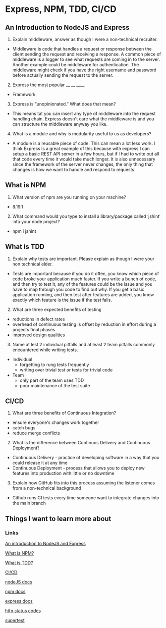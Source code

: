 # Express, NPM, TDD, CI/CD

## An Introduction to NodeJS and Express
1. Explain middleware, answer as though I were a non-technical recruiter.
  - Middleware is code that handles a request or response between the client sending the request and receiving a response. A common piece of middleware is a logger to see what requests are coming in to the server. Another example could be middleware for authentication. The middleware might check if you have the right username and password before actually sending the request to the server.

2. Express the most popular __ __ ____.
  - Framework

3. Express is “unopinionated.” What does that mean?
  - This means tat you can insert any type of middleware into the request handling chain. Express doesn't care what the middleware is and you can structure the middleware anyway you like.

4. What is a module and why is modularity useful to us as developers?
  - A module is a reusable piece of code. This can mean a lot less work. I think Express is a great example of this because with express I can setup a basic REST API server in a few hours, but if I had to write out all that code every time it would take much longer. It is also unnecessary since the framework of the server never changes, the only thing that changes is how we want to handle and respond to requests.

## What is NPM
1. What version of npm are you running on your machine?
  - 8.19.1

2. What command would you type to install a library/package called ‘jshint’ into your node project?
  - npm i jshint

## What is TDD
1. Explain why tests are important. Please explain as though I were your non technical elder.
  - Tests are important because if you do it often, you know which piece of code broke your application much faster. If you write a bunch of code, and then try to test it, any of the features could be the issue and you have to map through you code to find out why. If you get a basic application running, and then test after features are added, you know exactly which feature is the issue if the test fails.

2. What are three expected benefits of testing
  - reductions in defect rates
  - overhead of continuous testing is offset by reduction in effort during a projects final phases
  - improved design qualities

3. Name at lest 2 individual pitfalls and at least 2 team pitfalls commonly encountered while writing tests.
  - Individual
    - forgetting to rung tests frequently
    - writing over trivial test or tests for trivial code
  - Team
    - only part of the team uses TDD
    - poor maintenance of the test suite

## CI/CD
1. What are three benefits of Continuous Integration?
  - ensure everyone's changes work together
  - catch bugs
  - reduce merge conflicts

2. What is the difference between Continuos Delivery and Continuous Deployment?
  - Continuous Delivery - practice of developing software in a way that you could release it at any time
  - Continuous Deployment - process that allows you to deploy new features into production with little or no downtime

3. Explain how GitHub fits into this process assuming the listener comes from a non-technical background
  - Github runs CI tests every time someone want to integrate changes into the main branch

## Things I want to learn more about

### Links
[An introduction to NodeJS and Express](https://developer.mozilla.org/en-US/docs/Learn/Server-side/Express_Nodejs/Introduction)

[What is NPM?](https://docs.npmjs.com/about-npm)

[What is TDD?](https://www.agilealliance.org/glossary/tdd/#q=~(infinite~false~filters~(postType~(~'page~'post~'aa_book~'aa_event_session~'aa_experience_report~'aa_glossary~'aa_research_paper~'aa_video)~tags~(~'tdd))~searchTerm~'~sort~false~sortDirection~'asc~page~1))

[CI/CD](https://www.youtube.com/watch?v=xSv_m3KhUO8)

[nodeJS docs](https://nodejs.org/en/docs/)

[npm docs](https://docs.npmjs.com/)

[express docs](https://expressjs.com/en/4x/api.html)

[http status codes](https://www.restapitutorial.com/httpstatuscodes.html)

[supertest](https://github.com/visionmedia/supertest)
